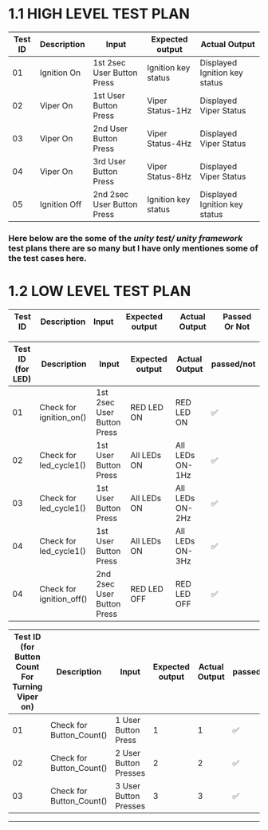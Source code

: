 # 1.1 HIGH LEVEL TEST PLAN

| Test ID | Description | Input | Expected output | Actual Output | 
| --- | --- | --- | --- | --- | 
| 01 | Ignition On | 1st 2sec User Button Press | Ignition key status | Displayed Ignition key status  | 
| 02 | Viper On | 1st User Button Press | Viper Status-1Hz | Displayed Viper Status | 
| 03 | Viper On | 2nd User Button Press | Viper Status-4Hz | Displayed Viper Status | 
| 04 | Viper On | 3rd User Button Press | Viper Status-8Hz | Displayed Viper Status | 
| 05 | Ignition Off | 2nd 2sec User Button Press |  Ignition key status  | Displayed Ignition key status  | 

### Here below are the some of the *unity test/ unity framework* test plans there are so many but I have only mentiones some of the test cases here.

# 1.2 LOW LEVEL TEST PLAN

| Test ID | Description | Input | Expected output | Actual Output | Passed Or Not |
| --- | --- | --- | --- | --- | --- |

| Test ID (for LED)| Description | Input | Expected output | Actual Output | passed/not |
| --- | --- | --- | --- | --- | --- |
| 01 | Check for ignition_on() | 1st 2sec User Button Press | RED LED ON | RED LED ON | ✅ |
| 02 | Check for led_cycle1() | 1st User Button Press | All LEDs ON | All LEDs ON-1Hz | ✅ |
| 03 | Check for led_cycle1() | 1st User Button Press | All LEDs ON | All LEDs ON-2Hz| ✅ |
| 04 | Check for led_cycle1() | 1st User Button Press | All LEDs ON | All LEDs ON-3Hz | ✅ |
| 04 | Check for ignition_off() | 2nd 2sec User Button Press | RED LED OFF | RED LED OFF | ✅ |

| Test ID (for Button Count For Turning Viper on)| Description | Input | Expected output | Actual Output | passed/not |
| --- | --- | --- | --- | --- | --- |
| 01 | Check for Button_Count() | 1 User Button Press | 1 | 1 | ✅ |
| 02 | Check for Button_Count() | 2 User Button Presses | 2 | 2 | ✅ |
| 03 | Check for Button_Count() | 3 User Button Presses | 3 | 3 | ✅ |

---
